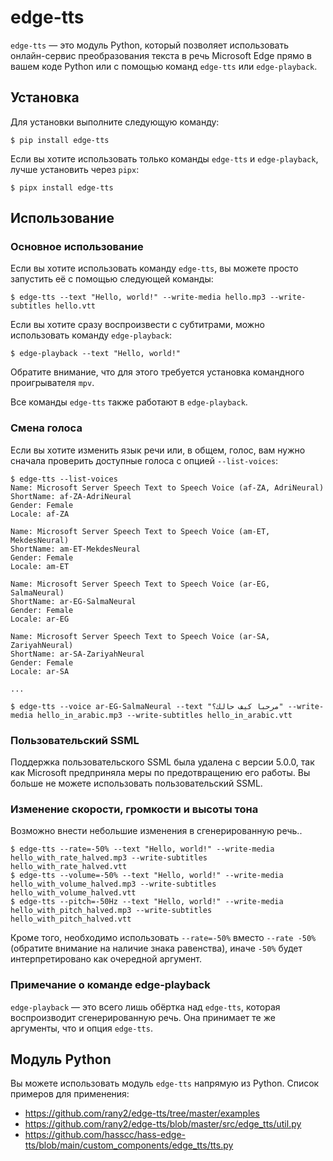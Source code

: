 # edge-tts

`edge-tts` — это модуль Python, который позволяет использовать онлайн-сервис преобразования текста в речь Microsoft Edge прямо в вашем коде Python или с помощью команд `edge-tts` или `edge-playback`.

## Установка

Для установки выполните следующую команду:

    $ pip install edge-tts

Если вы хотите использовать только команды `edge-tts` и `edge-playback`, лучше установить через `pipx`:

    $ pipx install edge-tts

## Использование

### Основное использование

Если вы хотите использовать команду `edge-tts`, вы можете просто запустить её с помощью следующей команды:

    $ edge-tts --text "Hello, world!" --write-media hello.mp3 --write-subtitles hello.vtt

Если вы хотите сразу воспроизвести с субтитрами, можно использовать команду `edge-playback`:

    $ edge-playback --text "Hello, world!"

Обратите внимание, что для этого требуется установка командного проигрывателя `mpv`.

Все команды `edge-tts` также работают в `edge-playback`.

### Смена голоса

Если вы хотите изменить язык речи или, в общем, голос, вам нужно сначала проверить доступные голоса с опцией `--list-voices`:

    $ edge-tts --list-voices
    Name: Microsoft Server Speech Text to Speech Voice (af-ZA, AdriNeural)
    ShortName: af-ZA-AdriNeural
    Gender: Female
    Locale: af-ZA

    Name: Microsoft Server Speech Text to Speech Voice (am-ET, MekdesNeural)
    ShortName: am-ET-MekdesNeural
    Gender: Female
    Locale: am-ET

    Name: Microsoft Server Speech Text to Speech Voice (ar-EG, SalmaNeural)
    ShortName: ar-EG-SalmaNeural
    Gender: Female
    Locale: ar-EG

    Name: Microsoft Server Speech Text to Speech Voice (ar-SA, ZariyahNeural)
    ShortName: ar-SA-ZariyahNeural
    Gender: Female
    Locale: ar-SA

    ...

    $ edge-tts --voice ar-EG-SalmaNeural --text "مرحبا كيف حالك؟" --write-media hello_in_arabic.mp3 --write-subtitles hello_in_arabic.vtt

### Пользовательский SSML

Поддержка пользовательского SSML была удалена с версии 5.0.0, так как Microsoft предприняла меры по предотвращению его работы. Вы больше не можете использовать пользовательский SSML.

### Изменение скорости, громкости и высоты тона

Возможно внести небольшие изменения в сгенерированную речь..

    $ edge-tts --rate=-50% --text "Hello, world!" --write-media hello_with_rate_halved.mp3 --write-subtitles hello_with_rate_halved.vtt
    $ edge-tts --volume=-50% --text "Hello, world!" --write-media hello_with_volume_halved.mp3 --write-subtitles hello_with_volume_halved.vtt
    $ edge-tts --pitch=-50Hz --text "Hello, world!" --write-media hello_with_pitch_halved.mp3 --write-subtitles hello_with_pitch_halved.vtt

Кроме того, необходимо использовать `--rate=-50%` вместо `--rate -50%` (обратите внимание на наличие знака равенства), иначе `-50%` будет интерпретировано как очередной аргумент.

### Примечание о команде edge-playback

`edge-playback` — это всего лишь обёртка над `edge-tts`, которая воспроизводит сгенерированную речь. Она принимает те же аргументы, что и опция `edge-tts`.

## Модуль Python

Вы можете использовать модуль `edge-tts` напрямую из Python. Список примеров для применения:

* https://github.com/rany2/edge-tts/tree/master/examples
* https://github.com/rany2/edge-tts/blob/master/src/edge_tts/util.py
* https://github.com/hasscc/hass-edge-tts/blob/main/custom_components/edge_tts/tts.py
